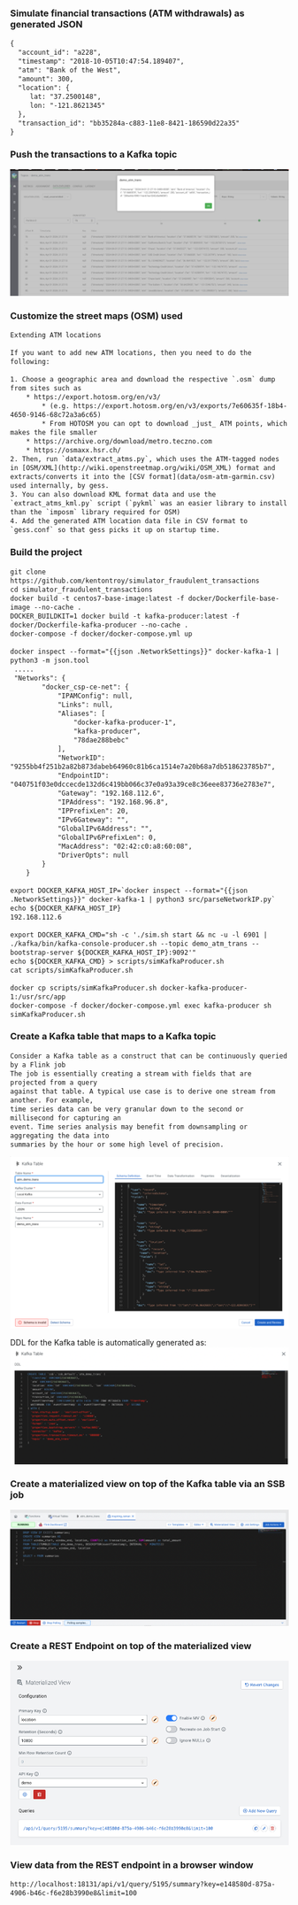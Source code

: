 
### Simulate financial transactions (ATM withdrawals) as generated JSON 
```
{   
  "account_id": "a228",
  "timestamp": "2018-10-05T10:47:54.189407",
  "atm": "Bank of the West",
  "amount": 300,
  "location": {
     lat: "37.2500148",
     lon: "-121.8621345"
  },
  "transaction_id": "bb35284a-c883-11e8-8421-186590d22a35"
}
```

### Push the transactions to a Kafka topic
<img src="./images/smm-topic.png" alt=""/><br>

### Customize the street maps (OSM) used
```
Extending ATM locations

If you want to add new ATM locations, then you need to do the following:

1. Choose a geographic area and download the respective `.osm` dump from sites such as 
    * https://export.hotosm.org/en/v3/
        * (e.g. https://export.hotosm.org/en/v3/exports/7e60635f-18b4-4650-9146-68c72a3a6c65)
        * From HOTOSM you can opt to download _just_ ATM points, which makes the file smaller
    * https://archive.org/download/metro.teczno.com
    * https://osmaxx.hsr.ch/
2. Then, run `data/extract_atms.py`, which uses the ATM-tagged nodes in [OSM/XML](http://wiki.openstreetmap.org/wiki/OSM_XML) format and extracts/converts it into the [CSV format](data/osm-atm-garmin.csv) used internally, by gess.
3. You can also download KML format data and use the `extract_atms_kml.py` script (`pykml` was an easier library to install than the `imposm` library required for OSM)
4. Add the generated ATM location data file in CSV format to `gess.conf` so that gess picks it up on startup time.
```

### Build the project
```
git clone https://github.com/kentontroy/simulator_fraudulent_transactions
cd simulator_fraudulent_transactions 
docker build -t centos7-base-image:latest -f docker/Dockerfile-base-image --no-cache .
DOCKER_BUILDKIT=1 docker build -t kafka-producer:latest -f docker/Dockerfile-kafka-producer --no-cache .
docker-compose -f docker/docker-compose.yml up

docker inspect --format="{{json .NetworkSettings}}" docker-kafka-1 | python3 -m json.tool
 .....
 "Networks": {
        "docker_csp-ce-net": {
            "IPAMConfig": null,
            "Links": null,
            "Aliases": [
                "docker-kafka-producer-1",
                "kafka-producer",
                "78dae288bebc"
            ],
            "NetworkID": "9255bb4f251b2a82b873dabeb64960c81b6ca1514e7a20b68a7db518623785b7",
            "EndpointID": "040751f03e0dccecde132d6c419bb066c37e0a93a39ce8c36eee83736e2783e7",
            "Gateway": "192.168.112.6",
            "IPAddress": "192.168.96.8",
            "IPPrefixLen": 20,
            "IPv6Gateway": "",
            "GlobalIPv6Address": "",
            "GlobalIPv6PrefixLen": 0,
            "MacAddress": "02:42:c0:a8:60:08",
            "DriverOpts": null
        }
    }

export DOCKER_KAFKA_HOST_IP=`docker inspect --format="{{json .NetworkSettings}}" docker-kafka-1 | python3 src/parseNetworkIP.py`
echo ${DOCKER_KAFKA_HOST_IP}
192.168.112.6

export DOCKER_KAFKA_CMD="sh -c './sim.sh start && nc -u -l 6901 | ./kafka/bin/kafka-console-producer.sh --topic demo_atm_trans --bootstrap-server ${DOCKER_KAFKA_HOST_IP}:9092'"
echo ${DOCKER_KAFKA_CMD} > scripts/simKafkaProducer.sh
cat scripts/simKafkaProducer.sh

docker cp scripts/simKafkaProducer.sh docker-kafka-producer-1:/usr/src/app
docker-compose -f docker/docker-compose.yml exec kafka-producer sh simKafkaProducer.sh

```
### Create a Kafka table that maps to a Kafka topic
```
Consider a Kafka table as a construct that can be continuously queried by a Flink job
The job is essentially creating a stream with fields that are projected from a query
against that table. A typical use case is to derive one stream from another. For example,
time series data can be very granular down to the second or millisecond for capturing an
event. Time series analysis may benefit from downsampling or aggregating the data into
summaries by the hour or some high level of precision.
```
<img src="./images/ssb_kafka_table.png" alt=""/><br>

DDL for the Kafka table is automatically generated as:
<img src="./images/ssb_generated_ddl.png" alt=""/><br>

### Create a materialized view on top of the Kafka table via an SSB job
<img src="./images/ssb_aggregation_query.png" alt=""/><br>

### Create a REST Endpoint on top of the materialized view
<img src="./images/ssb_materialized_view_rest_endpoint.png" alt=""/><br>

### View data from the REST endpoint in a browser window
```
http://localhost:18131/api/v1/query/5195/summary?key=e148580d-875a-4906-b46c-f6e28b3990e8&limit=100

```